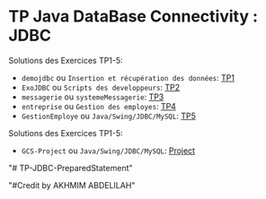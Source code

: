 # TP Java DataBase Connectivity : JDBC

Solutions des Exercices TP1-5:

- `demojdbc` ou `Insertion et récupération des données`: [TP1](./demojdbc/README.md)
- `ExoJDBC` ou `Scripts des developpeurs`: [TP2](./ExoJDBC/README.md)
- `messagerie` ou `systemeMessagerie`: [TP3](./messagerie/README.md)
- `entreprise` ou `Gestion des employes`: [TP4](./entreprise/README.md)
- `GestionEmploye` ou `Java/Swing/JDBC/MySQL`: [TP5](./GestionEmploye/README.md)

Solutions des Exercices TP1-5:
- `GCS-Project` ou `Java/Swing/JDBC/MySQL`: [Project](./GCS-Project/README.md)


"# TP-JDBC-PreparedStatement"

"#Credit by AKHMIM ABDELILAH"